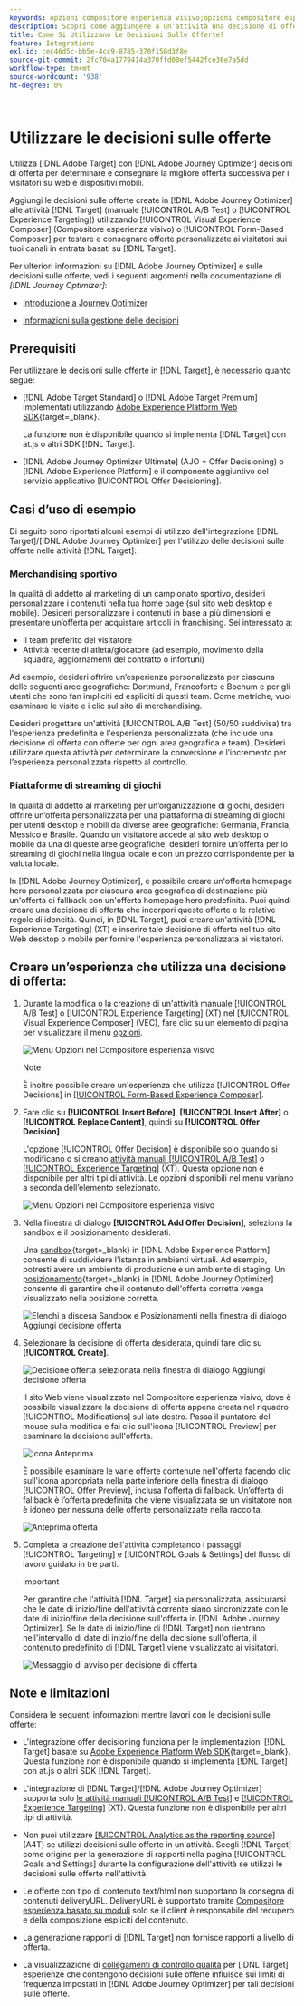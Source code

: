 ```yaml
---
keywords: opzioni compositore esperienza visivo;opzioni compositore esperienza;opzioni esperienza;decisione offerta;offer decisioning;ajo;ottimizzatore percorso
description: Scopri come aggiungere a un'attività una decisione di offerta creata in [!DNL Adobe Journey Optimizer] .
title: Come Si Utilizzano Le Decisioni Sulle Offerte?
feature: Integrations
exl-id: cec46d5c-bb5e-4cc9-8785-370f158d3f8e
source-git-commit: 2fc704a1779414a370ffd00ef5442fce36e7a5dd
workflow-type: tm+mt
source-wordcount: '938'
ht-degree: 0%

---
```


# Utilizzare le decisioni sulle offerte

Utilizza [!DNL Adobe Target] con [!DNL Adobe Journey Optimizer] decisioni di offerta per determinare e consegnare la migliore offerta successiva per i visitatori su web e dispositivi mobili.

Aggiungi le decisioni sulle offerte create in [!DNL Adobe Journey Optimizer] alle attività [!DNL Target] (manuale [!UICONTROL A/B Test] o [!UICONTROL Experience Targeting]) utilizzando [!UICONTROL Visual Experience Composer] (Compositore esperienza visivo) o [!UICONTROL Form-Based Composer] per testare e consegnare offerte personalizzate ai visitatori sui tuoi canali in entrata basati su [!DNL Target].

Per ulteriori informazioni su [!DNL Adobe Journey Optimizer] e sulle decisioni sulle offerte, vedi i seguenti argomenti nella documentazione di *[!DNL Journey Optimizer]*:

* [Introduzione a Journey Optimizer](https://experienceleague.adobe.com/docs/journey-optimizer/using/get-started/get-started.html)

* [Informazioni sulla gestione delle decisioni](https://experienceleague.adobe.com/docs/journey-optimizer/using/offer-decisioning/get-started-decision/starting-offer-decisioning.html?lang=it)

## Prerequisiti

Per utilizzare le decisioni sulle offerte in [!DNL Target], è necessario quanto segue:

* [!DNL Adobe Target Standard] o [!DNL Adobe Target Premium] implementati utilizzando [Adobe Experience Platform Web SDK](https://experienceleague.adobe.com/docs/target-dev/developer/client-side/aep-web-sdk.html?lang=it){target=_blank}.

  La funzione non è disponibile quando si implementa [!DNL Target] con at.js o altri SDK [!DNL Target].

* [!DNL Adobe Journey Optimizer Ultimate] (AJO + Offer Decisioning) o [!DNL Adobe Experience Platform] e il componente aggiuntivo del servizio applicativo [!UICONTROL Offer Decisioning].

## Casi d’uso di esempio

Di seguito sono riportati alcuni esempi di utilizzo dell&#39;integrazione [!DNL Target]/[!DNL Adobe Journey Optimizer] per l&#39;utilizzo delle decisioni sulle offerte nelle attività [!DNL Target]:

### Merchandising sportivo

In qualità di addetto al marketing di un campionato sportivo, desideri personalizzare i contenuti nella tua home page (sul sito web desktop e mobile). Desideri personalizzare i contenuti in base a più dimensioni e presentare un’offerta per acquistare articoli in franchising. Sei interessato a:

* Il team preferito del visitatore
* Attività recente di atleta/giocatore (ad esempio, movimento della squadra, aggiornamenti del contratto o infortuni)

Ad esempio, desideri offrire un’esperienza personalizzata per ciascuna delle seguenti aree geografiche: Dortmund, Francoforte e Bochum e per gli utenti che sono fan impliciti ed espliciti di questi team. Come metriche, vuoi esaminare le visite e i clic sul sito di merchandising.

Desideri progettare un&#39;attività [!UICONTROL A/B Test] (50/50 suddivisa) tra l&#39;esperienza predefinita e l&#39;esperienza personalizzata (che include una decisione di offerta con offerte per ogni area geografica e team). Desideri utilizzare questa attività per determinare la conversione e l’incremento per l’esperienza personalizzata rispetto al controllo.

### Piattaforme di streaming di giochi

In qualità di addetto al marketing per un’organizzazione di giochi, desideri offrire un’offerta personalizzata per una piattaforma di streaming di giochi per utenti desktop e mobili da diverse aree geografiche: Germania, Francia, Messico e Brasile. Quando un visitatore accede al sito web desktop o mobile da una di queste aree geografiche, desideri fornire un’offerta per lo streaming di giochi nella lingua locale e con un prezzo corrispondente per la valuta locale.

In [!DNL Adobe Journey Optimizer], è possibile creare un&#39;offerta homepage hero personalizzata per ciascuna area geografica di destinazione più un&#39;offerta di fallback con un&#39;offerta homepage hero predefinita. Puoi quindi creare una decisione di offerta che incorpori queste offerte e le relative regole di idoneità. Quindi, in [!DNL Target], puoi creare un&#39;attività [!DNL Experience Targeting] (XT) e inserire tale decisione di offerta nel tuo sito Web desktop o mobile per fornire l&#39;esperienza personalizzata ai visitatori.

## Creare un’esperienza che utilizza una decisione di offerta:

1. Durante la modifica o la creazione di un&#39;attività manuale [!UICONTROL A/B Test] o [!UICONTROL Experience Targeting] (XT) nel [!UICONTROL Visual Experience Composer] (VEC), fare clic su un elemento di pagina per visualizzare il menu [opzioni](/help/main/c-experiences/c-visual-experience-composer/viztarget-options.md).

   ![Menu Opzioni nel Compositore esperienza visivo](assets/options-menu1.png)

   >[!NOTE]
   >
   >È inoltre possibile creare un&#39;esperienza che utilizza [!UICONTROL Offer Decisions] in [[!UICONTROL Form-Based Experience Composer]](/help/main/c-experiences/form-experience-composer.md).

1. Fare clic su **[!UICONTROL Insert Before]**, **[!UICONTROL Insert After]** o **[!UICONTROL Replace Content]**, quindi su **[!UICONTROL Offer Decision]**.

   L&#39;opzione [!UICONTROL Offer Decision] è disponibile solo quando si modificano o si creano [attività manuali [!UICONTROL A/B Test]](/help/main/c-activities/t-test-ab/test-ab.md#types) o [[!UICONTROL Experience Targeting]](/help/main/c-activities/t-experience-target/experience-target.md) (XT). Questa opzione non è disponibile per altri tipi di attività. Le opzioni disponibili nel menu variano a seconda dell’elemento selezionato.

   ![Menu Opzioni nel Compositore esperienza visivo](assets/options-menu.png)

1. Nella finestra di dialogo **[!UICONTROL Add Offer Decision]**, seleziona la sandbox e il posizionamento desiderati.

   Una [sandbox](https://experienceleague.adobe.com/docs/experience-platform/sandbox/ui/overview.html){target=_blank} in [!DNL Adobe Experience Platform] consente di suddividere l&#39;istanza in ambienti virtuali. Ad esempio, potresti avere un ambiente di produzione e un ambiente di staging. Un [posizionamento](https://experienceleague.adobe.com/docs/journey-optimizer/using/offer-decisioning/create-components/creating-placements.html){target=_blank} in [!DNL Adobe Journey Optimizer] consente di garantire che il contenuto dell&#39;offerta corretta venga visualizzato nella posizione corretta.

   ![Elenchi a discesa Sandbox e Posizionamenti nella finestra di dialogo Aggiungi decisione offerta](/help/main/c-integrating-target-with-mac/ajo/assets/sandbox-placement.png)

1. Selezionare la decisione di offerta desiderata, quindi fare clic su **[!UICONTROL Create]**.

   ![Decisione offerta selezionata nella finestra di dialogo Aggiungi decisione offerta](assets/offer-decision.png)

   Il sito Web viene visualizzato nel Compositore esperienza visivo, dove è possibile visualizzare la decisione di offerta appena creata nel riquadro [!UICONTROL Modifications] sul lato destro. Passa il puntatore del mouse sulla modifica e fai clic sull&#39;icona [!UICONTROL Preview] per esaminare la decisione sull&#39;offerta.

   ![Icona Anteprima](assets/preview-icon.png)

   È possibile esaminare le varie offerte contenute nell&#39;offerta facendo clic sull&#39;icona appropriata nella parte inferiore della finestra di dialogo [!UICONTROL Offer Preview], inclusa l&#39;offerta di fallback. Un’offerta di fallback è l’offerta predefinita che viene visualizzata se un visitatore non è idoneo per nessuna delle offerte personalizzate nella raccolta.

   ![Anteprima offerta](assets/offer-preview.png)

1. Completa la creazione dell&#39;attività completando i passaggi [!UICONTROL Targeting] e [!UICONTROL Goals & Settings] del flusso di lavoro guidato in tre parti.

   >[!IMPORTANT]
   >
   >Per garantire che l&#39;attività [!DNL Target] sia personalizzata, assicurarsi che le date di inizio/fine dell&#39;attività corrente siano sincronizzate con le date di inizio/fine della decisione sull&#39;offerta in [!DNL Adobe Journey Optimizer]. Se le date di inizio/fine di [!DNL Target] non rientrano nell&#39;intervallo di date di inizio/fine della decisione sull&#39;offerta, il contenuto predefinito di [!DNL Target] viene visualizzato ai visitatori.

   ![Messaggio di avviso per decisione di offerta](/help/main/c-integrating-target-with-mac/ajo/assets/offer-decision-warning.png)

## Note e limitazioni

Considera le seguenti informazioni mentre lavori con le decisioni sulle offerte:

* L&#39;integrazione offer decisioning funziona per le implementazioni [!DNL Target] basate su [Adobe Experience Platform Web SDK](https://experienceleague.adobe.com/docs/target-dev/developer/client-side/aep-web-sdk.html?lang=it){target=_blank}. Questa funzione non è disponibile quando si implementa [!DNL Target] con at.js o altri SDK [!DNL Target].

* L&#39;integrazione di [!DNL Target]/[!DNL Adobe Journey Optimizer] supporta solo [le attività manuali [!UICONTROL A/B Test]](/help/main/c-activities/t-test-ab/test-ab.md#types) e [[!UICONTROL Experience Targeting]](/help/main/c-activities/t-experience-target/experience-target.md) (XT). Questa funzione non è disponibile per altri tipi di attività.

* Non puoi utilizzare [[!UICONTROL Analytics as the reporting source]](/help/main/c-integrating-target-with-mac/a4t/a4t.md) (A4T) se utilizzi decisioni sulle offerte in un&#39;attività. Scegli [!DNL Target] come origine per la generazione di rapporti nella pagina [!UICONTROL Goals and Settings] durante la configurazione dell&#39;attività se utilizzi le decisioni sulle offerte nell&#39;attività.

* Le offerte con tipo di contenuto text/html non supportano la consegna di contenuti deliveryURL. DeliveryURL è supportato tramite [Compositore esperienza basato su moduli](/help/main/c-experiences/form-experience-composer.md) solo se il client è responsabile del recupero e della composizione espliciti del contenuto.

* La generazione rapporti di [!DNL Target] non fornisce rapporti a livello di offerta.

* La visualizzazione di [collegamenti di controllo qualità](/help/main/c-activities/c-activity-qa/activity-qa.md) per [!DNL Target] esperienze che contengono decisioni sulle offerte influisce sui limiti di frequenza impostati in [!DNL Adobe Journey Optimizer] per tali decisioni sulle offerte.
